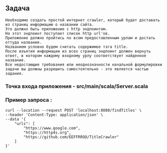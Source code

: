 ## Задача ##

    Необходимо создать простой интернет crawler, который будет доставать из страниц информацию о названии сайта.
    Это должно быть приложение с http эндпоинтом. 
    На этот эндпоинт поступает список http url'ов. 
    Приложение должно пройтись по всем предоставленным урлам и достать оттуда название.
    Названием условно будем считать содержимое тэга title. 
    После изъятия информации из всех страниц эндпоинт должен вернуть ответ, в котором каждому входному урлу соответствует найденное название.
    Все недостающие требования или неоднозначности начальной формулировки задачи вы должны разрешить самостоятельно - это является частью задания.

### Точка входа приложения - src/main/scala/Server.scala


### Пример запроса :
~~~
curl --location --request POST 'localhost:8080/findTitles' \
--header 'Content-Type: application/json' \
--data '{
    "urls": [
        "https://www.google.com",
        "https://http4s.org",
        "https://github.com/EEFFRROO/TitleCrawler"
    ]
}'
~~~